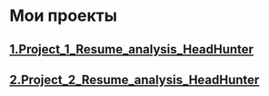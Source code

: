 # Мои проекты
## [1.Project_1_Resume_analysis_HeadHunter](https://github.com/EvgeniiOvcharenko/Project_Data_Science/tree/master/Project_1_Resume_analysis_HeadHunter)
## [2.Project_2_Resume_analysis_HeadHunter ](https://github.com/EvgeniiOvcharenko/Project_Data_Science/tree/master/Project_1_Resume_analysis_HeadHunter)
